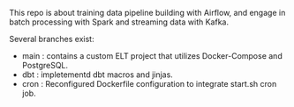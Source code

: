 This repo is about training data pipeline building with Airflow, and engage in batch processing with Spark and streaming data with Kafka.

Several branches exist:

- main : contains a custom ELT project that utilizes Docker-Compose and PostgreSQL.
- dbt : impletementd dbt macros and jinjas.
- cron : Reconfigured Dockerfile configuration to integrate start.sh cron job.
